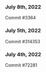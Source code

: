 ### July 8th, 2022

Commit #3364

### July 5th, 2022

Commit #314353


### July 4th, 2022

Commit #72281

